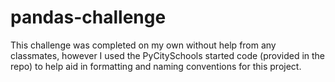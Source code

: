 # pandas-challenge
 This challenge was completed on my own without help from any classmates, however I used the PyCitySchools started code (provided in the repo) to help aid in formatting and naming conventions for this project. 
